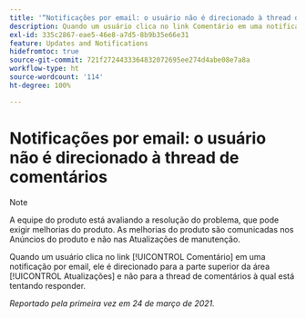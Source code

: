 ```yaml
---
title: '“Notificações por email: o usuário não é direcionado à thread de comentários”'
description: Quando um usuário clica no link Comentário em uma notificação por email, ele é direcionado para a parte superior da área [!UICONTROL Atualizações] e não para a thread de comentários à qual está tentando responder.
exl-id: 335c2867-eae5-46e8-a7d5-8b9b35e66e31
feature: Updates and Notifications
hidefromtoc: true
source-git-commit: 721f2724433364832072695ee274d4abe08e7a8a
workflow-type: ht
source-wordcount: '114'
ht-degree: 100%

---
```


# Notificações por email: o usuário não é direcionado à thread de comentários

<!--Article created by request-->

>[!NOTE]
>
>A equipe do produto está avaliando a resolução do problema, que pode exigir melhorias do produto. As melhorias do produto são comunicadas nos Anúncios do produto e não nas Atualizações de manutenção.

Quando um usuário clica no link [!UICONTROL Comentário] em uma notificação por email, ele é direcionado para a parte superior da área [!UICONTROL Atualizações] e não para a thread de comentários à qual está tentando responder.

_Reportado pela primeira vez em 24 de março de 2021._
